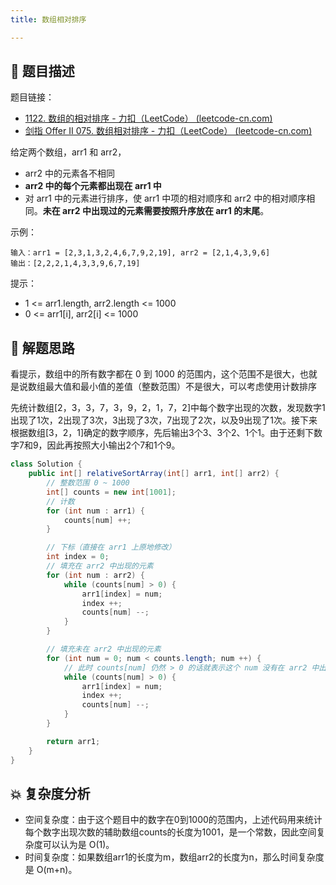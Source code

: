 ```yaml
---
title: 数组相对排序

---
```


## 📃 题目描述

题目链接：

- [1122. 数组的相对排序 - 力扣（LeetCode） (leetcode-cn.com)](https://leetcode-cn.com/problems/relative-sort-array/)
- [剑指 Offer II 075. 数组相对排序 - 力扣（LeetCode） (leetcode-cn.com)](https://leetcode-cn.com/problems/0H97ZC/)

给定两个数组，arr1 和 arr2，

- arr2 中的元素各不相同
- **arr2 中的每个元素都出现在 arr1 中**
- 对 arr1 中的元素进行排序，使 arr1 中项的相对顺序和 arr2 中的相对顺序相同。**未在 arr2 中出现过的元素需要按照升序放在 arr1 的末尾**。

示例：

```
输入：arr1 = [2,3,1,3,2,4,6,7,9,2,19], arr2 = [2,1,4,3,9,6]
输出：[2,2,2,1,4,3,3,9,6,7,19]
```

提示：

- 1 <= arr1.length, arr2.length <= 1000
- 0 <= arr1[i], arr2[i] <= 1000

## 🔔 解题思路

看提示，数组中的所有数字都在 0 到 1000 的范围内，这个范围不是很大，也就是说数组最大值和最小值的差值（整数范围）不是很大，可以考虑使用计数排序

先统计数组[2，3，3，7，3，9，2，1，7，2]中每个数字出现的次数，发现数字1出现了1次，2出现了3次，3出现了3次，7出现了2次，以及9出现了1次。接下来根据数组[3，2，1]确定的数字顺序，先后输出3个3、3个2、1个1。由于还剩下数字7和9，因此再按照大小输出2个7和1个9。


```java
class Solution {
    public int[] relativeSortArray(int[] arr1, int[] arr2) {
        // 整数范围 0 ~ 1000
        int[] counts = new int[1001];
        // 计数
        for (int num : arr1) {
            counts[num] ++;
        }

        // 下标（直接在 arr1 上原地修改）
        int index = 0;
        // 填充在 arr2 中出现的元素
        for (int num : arr2) {
            while (counts[num] > 0) {
                arr1[index] = num;
                index ++;
                counts[num] --;
            }
        }

        // 填充未在 arr2 中出现的元素
        for (int num = 0; num < counts.length; num ++) {
            // 此时 counts[num] 仍然 > 0 的话就表示这个 num 没有在 arr2 中出现过
            while (counts[num] > 0) {
                arr1[index] = num;
                index ++; 
                counts[num] --;
            }
        }

        return arr1;
    }
}
```

## 💥 复杂度分析

- 空间复杂度：由于这个题目中的数字在0到1000的范围内，上述代码用来统计每个数字出现次数的辅助数组counts的长度为1001，是一个常数，因此空间复杂度可以认为是 O(1)。
- 时间复杂度：如果数组arr1的长度为m，数组arr2的长度为n，那么时间复杂度是 O(m+n)。


